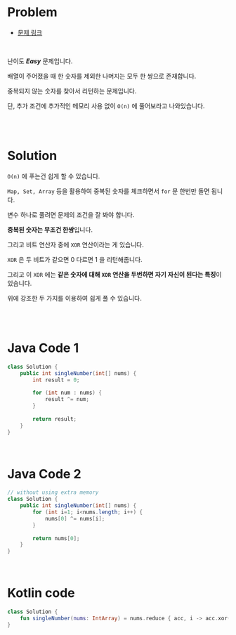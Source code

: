 # Problem

- [문제 링크](https://leetcode.com/problems/single-number/)

<br>

난이도 *__Easy__* 문제입니다.

배열이 주어졌을 때 한 숫자를 제외한 나머지는 모두 한 쌍으로 존재합니다.

중복되지 않는 숫자를 찾아서 리턴하는 문제입니다.

단, 추가 조건에 추가적인 메모리 사용 없이 `O(n)` 에 풀어보라고 나와있습니다.

<br><br>

# Solution

`O(n)` 에 푸는건 쉽게 할 수 있습니다.

`Map, Set, Array` 등을 활용하여 중복된 숫자를 체크하면서 `for` 문 한번만 돌면 됩니다.

변수 하나로 풀려면 문제의 조건을 잘 봐야 합니다.

**중복된 숫자는 무조건 한쌍**입니다.

그리고 비트 연산자 중에 `XOR` 연산이라는 게 있습니다.

`XOR` 은 두 비트가 같으면 0 다르면 1 을 리턴해줍니다.

그리고 이 `XOR` 에는 **같은 숫자에 대해 `XOR` 연산을 두번하면 자기 자신이 된다는 특징**이 있습니다.

위에 강조한 두 가지를 이용하여 쉽게 풀 수 있습니다.

<br><br>

# Java Code 1

```java
class Solution {
    public int singleNumber(int[] nums) {
        int result = 0;
        
        for (int num : nums) {
            result ^= num;
        }
        
        return result;
    }
}
```

<br>

# Java Code 2

```java
// without using extra memory
class Solution {
    public int singleNumber(int[] nums) {
        for (int i=1; i<nums.length; i++) {
            nums[0] ^= nums[i];
        }
        
        return nums[0];
    }
}
```

<br>

# Kotlin code

```kotlin
class Solution {
    fun singleNumber(nums: IntArray) = nums.reduce { acc, i -> acc.xor(i) }
}
```
